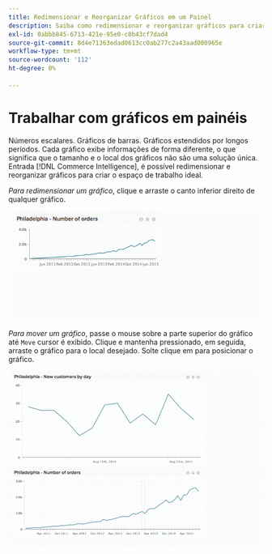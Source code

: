 ```yaml
---
title: Redimensionar e Reorganizar Gráficos em um Painel
description: Saiba como redimensionar e reorganizar gráficos para criar o espaço de trabalho ideal.
exl-id: 0abbb845-6713-421e-95e0-c0b43cf7dad4
source-git-commit: 8d4e71363edad0613cc0ab277c2a43aad000965e
workflow-type: tm+mt
source-wordcount: '112'
ht-degree: 0%

---
```


# Trabalhar com gráficos em painéis

Números escalares. Gráficos de barras. Gráficos estendidos por longos períodos. Cada gráfico exibe informações de forma diferente, o que significa que o tamanho e o local dos gráficos não são uma solução única. Entrada [!DNL Commerce Intelligence], é possível redimensionar e reorganizar gráficos para criar o espaço de trabalho ideal.

*Para redimensionar um gráfico*, clique e arraste o canto inferior direito de qualquer gráfico.

![redimensionar gráfico](../../assets/Resize_Chart_in_Dashboard.gif)

*Para mover um gráfico*, passe o mouse sobre a parte superior do gráfico até `Move` cursor é exibido. Clique e mantenha pressionado, em seguida, arraste o gráfico para o local desejado. Solte clique em para posicionar o gráfico.

![mover gráfico](../../assets/Move_Chart_in_Dashboard.gif)
